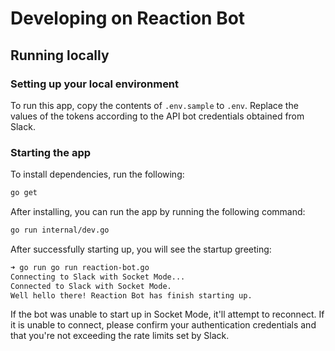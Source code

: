 # Developing on Reaction Bot

## Running locally

### Setting up your local environment

To run this app, copy the contents of `.env.sample` to `.env`. Replace the values of the tokens according to the API bot credentials obtained from Slack.

### Starting the app

To install dependencies, run the following:

```sh
go get
```

After installing, you can run the app by running the following command:

```sh
go run internal/dev.go
```

After successfully starting up, you will see the startup greeting:

```sh
➜ go run go run reaction-bot.go
Connecting to Slack with Socket Mode...
Connected to Slack with Socket Mode.
Well hello there! Reaction Bot has finish starting up.
```

If the bot was unable to start up in Socket Mode, it'll attempt to reconnect. If it is unable to connect, please confirm your authentication credentials and that you're not exceeding the rate limits set by Slack.
